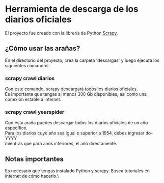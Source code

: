 # Herramienta de descarga de los diarios oficiales

El proyecto fue creado con la librería de Python [Scrapy](https://scrapy.org/).

## ¿Cómo usar las arañas?


En el directorio del proyecto, crea la carpeta 'descargas' y luego ejecuta los siguientes comandos:

### scrapy crawl diarios

Con este comando, scrapy descargará todos los diarios oficiales.\
Es importante que tengas al menos 300 Gb disponibles, así como una conexión estable a internet.

### scrapy crawl yearspider

Con esta araña puedes descargar todos los diarios oficiales de un año específico.\
Para los diarios cuyo año sea igual o superior a 1954, debes ingresar do-YYYY\
mientras que para años inferiores, el año directamente.

## Notas importantes

Es necesario que tengas instalado Python y scrapy. Busca tutoriales en internet de cómo hacerlo.\
